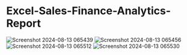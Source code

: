 # Excel-Sales-Finance-Analytics-Report

![Screenshot 2024-08-13 065439](https://github.com/user-attachments/assets/860e506d-01bb-4469-a46b-d69bc46618dc)
![Screenshot 2024-08-13 065456](https://github.com/user-attachments/assets/63bb3078-8597-458b-aa6d-7b70a5c2fba9)
![Screenshot 2024-08-13 065512](https://github.com/user-attachments/assets/e13cb99b-ea99-4ac0-bd0e-c2a456999653)
![Screenshot 2024-08-13 065530](https://github.com/user-attachments/assets/a5c64017-c70a-420f-9e77-2a000459970e)

